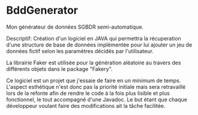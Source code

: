 # BddGenerator
Mon générateur de données SGBDR semi-automatique.

Descriptif:
   Création d'un logiciel en JAVA qui permettra la récuperation d'une 
structure de base de données implémentée pour lui ajouter un jeu de
données fictif selon les paramètres décidés par l'utilisateur.

   La librairie Faker est utilisée pour la génération aléatoire au 
travers des différents objets dans le package "Fakery".

   Ce logiciel est un projet que j'essaie de faire en un minimum de temps.
L'aspect esthétique n'est donc pas la priorité initiale mais sera retravaillé lors de 
la refonte afin de rendre le code à la fois plus lisible et plus fonctionnel, 
le tout accompagné d'une Javadoc.
Le but étant que chaque développeur voulant faire des modifications ait la tâche facilitée.


